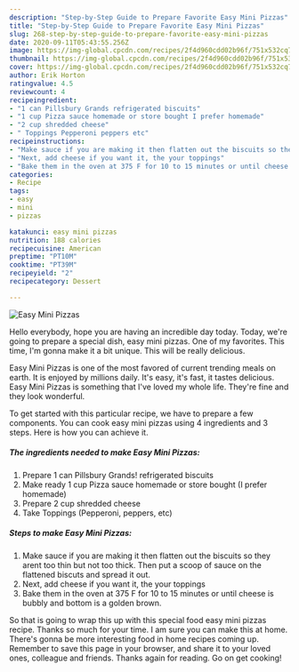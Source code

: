 ```yaml
---
description: "Step-by-Step Guide to Prepare Favorite Easy Mini Pizzas"
title: "Step-by-Step Guide to Prepare Favorite Easy Mini Pizzas"
slug: 268-step-by-step-guide-to-prepare-favorite-easy-mini-pizzas
date: 2020-09-11T05:43:55.256Z
image: https://img-global.cpcdn.com/recipes/2f4d960cdd02b96f/751x532cq70/easy-mini-pizzas-recipe-main-photo.jpg
thumbnail: https://img-global.cpcdn.com/recipes/2f4d960cdd02b96f/751x532cq70/easy-mini-pizzas-recipe-main-photo.jpg
cover: https://img-global.cpcdn.com/recipes/2f4d960cdd02b96f/751x532cq70/easy-mini-pizzas-recipe-main-photo.jpg
author: Erik Horton
ratingvalue: 4.5
reviewcount: 4
recipeingredient:
- "1 can Pillsbury Grands refrigerated biscuits"
- "1 cup Pizza sauce homemade or store bought I prefer homemade"
- "2 cup shredded cheese"
- " Toppings Pepperoni peppers etc"
recipeinstructions:
- "Make sauce if you are making it then flatten out the biscuits so they arent too thin but not too thick. Then put a scoop of sauce on the flattened biscuts and spread it out."
- "Next, add cheese if you want it, the your toppings"
- "Bake them in the oven at 375 F for 10 to 15 minutes or until cheese is bubbly and bottom is a golden brown."
categories:
- Recipe
tags:
- easy
- mini
- pizzas

katakunci: easy mini pizzas 
nutrition: 188 calories
recipecuisine: American
preptime: "PT10M"
cooktime: "PT39M"
recipeyield: "2"
recipecategory: Dessert

---
```



![Easy Mini Pizzas](https://img-global.cpcdn.com/recipes/2f4d960cdd02b96f/751x532cq70/easy-mini-pizzas-recipe-main-photo.jpg)

Hello everybody, hope you are having an incredible day today. Today, we're going to prepare a special dish, easy mini pizzas. One of my favorites. This time, I'm gonna make it a bit unique. This will be really delicious.



Easy Mini Pizzas is one of the most favored of current trending meals on earth. It is enjoyed by millions daily. It's easy, it's fast, it tastes delicious. Easy Mini Pizzas is something that I've loved my whole life. They're fine and they look wonderful.


To get started with this particular recipe, we have to prepare a few components. You can cook easy mini pizzas using 4 ingredients and 3 steps. Here is how you can achieve it.

<!--inarticleads1-->

##### The ingredients needed to make Easy Mini Pizzas:

1. Prepare 1 can Pillsbury Grands! refrigerated biscuits
1. Make ready 1 cup Pizza sauce homemade or store bought (I prefer homemade)
1. Prepare 2 cup shredded cheese
1. Take  Toppings (Pepperoni, peppers, etc)




<!--inarticleads2-->

##### Steps to make Easy Mini Pizzas:

1. Make sauce if you are making it then flatten out the biscuits so they arent too thin but not too thick. Then put a scoop of sauce on the flattened biscuts and spread it out.
1. Next, add cheese if you want it, the your toppings
1. Bake them in the oven at 375 F for 10 to 15 minutes or until cheese is bubbly and bottom is a golden brown.




So that is going to wrap this up with this special food easy mini pizzas recipe. Thanks so much for your time. I am sure you can make this at home. There's gonna be more interesting food in home recipes coming up. Remember to save this page in your browser, and share it to your loved ones, colleague and friends. Thanks again for reading. Go on get cooking!
